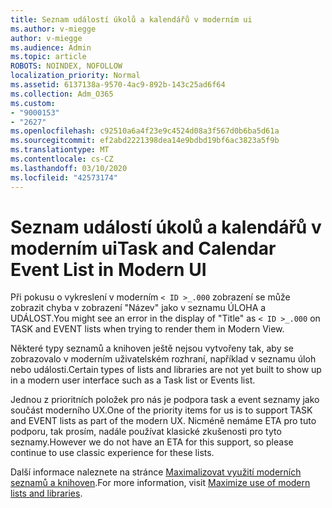 ```yaml
---
title: Seznam událostí úkolů a kalendářů v moderním ui
ms.author: v-miegge
author: v-miegge
ms.audience: Admin
ms.topic: article
ROBOTS: NOINDEX, NOFOLLOW
localization_priority: Normal
ms.assetid: 6137138a-9570-4ac9-892b-143c25ad6f64
ms.collection: Adm_O365
ms.custom:
- "9000153"
- "2627"
ms.openlocfilehash: c92510a6a4f23e9c4524d08a3f567d0b6ba5d61a
ms.sourcegitcommit: ef2abd2221398dea14e9bdbd19bf6ac3823a5f9b
ms.translationtype: MT
ms.contentlocale: cs-CZ
ms.lasthandoff: 03/10/2020
ms.locfileid: "42573174"
---
```

# <a name="task-and-calendar-event-list-in-modern-ui"></a><span data-ttu-id="6301e-102">Seznam událostí úkolů a kalendářů v moderním ui</span><span class="sxs-lookup"><span data-stu-id="6301e-102">Task and Calendar Event List in Modern UI</span></span>

<span data-ttu-id="6301e-103">Při pokusu o vykreslení v moderním `< ID >_.000` zobrazení se může zobrazit chyba v zobrazení "Název" jako v seznamu ÚLOHA a UDÁLOST.</span><span class="sxs-lookup"><span data-stu-id="6301e-103">You might see an error in the display of "Title" as `< ID >_.000` on TASK and EVENT lists when trying to render them in Modern View.</span></span>

<span data-ttu-id="6301e-104">Některé typy seznamů a knihoven ještě nejsou vytvořeny tak, aby se zobrazovalo v moderním uživatelském rozhraní, například v seznamu úloh nebo události.</span><span class="sxs-lookup"><span data-stu-id="6301e-104">Certain types of lists and libraries are not yet built to show up in a modern user interface such as a Task list or Events list.</span></span>

<span data-ttu-id="6301e-105">Jednou z prioritních položek pro nás je podpora task a event seznamy jako součást moderního UX.</span><span class="sxs-lookup"><span data-stu-id="6301e-105">One of the priority items for us is to support TASK and EVENT lists as part of the modern UX.</span></span> <span data-ttu-id="6301e-106">Nicméně nemáme ETA pro tuto podporu, tak prosím, nadále používat klasické zkušenosti pro tyto seznamy.</span><span class="sxs-lookup"><span data-stu-id="6301e-106">However we do not have an ETA for this support, so please continue to use classic experience for these lists.</span></span>

<span data-ttu-id="6301e-107">Další informace naleznete na stránce [Maximalizovat využití moderních seznamů a knihoven](https://docs.microsoft.com/sharepoint/dev/transform/modernize-userinterface-lists-and-libraries).</span><span class="sxs-lookup"><span data-stu-id="6301e-107">For more information, visit [Maximize use of modern lists and libraries](https://docs.microsoft.com/sharepoint/dev/transform/modernize-userinterface-lists-and-libraries).</span></span>
